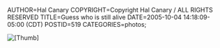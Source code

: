AUTHOR=Hal Canary
COPYRIGHT=Copyright Hal Canary / ALL RIGHTS RESERVED
TITLE=Guess who is still alive
DATE=2005-10-04 14:18:09-05:00 (CDT)
POSTID=519
CATEGORIES=photos;

![[Thumb]](https://halcanary.org/photos/2005-10-04-Picture008.jpg)
